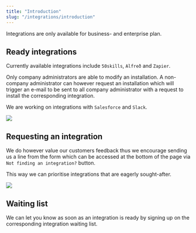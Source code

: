 ```yaml
---
title: "Introduction"
slug: "/integrations/introduction"
---
```


Integrations are only available for business- and enterprise plan.

## Ready integrations

Currently available integrations include `50skills`, `Alfreð` and `Zapier`.

Only company administrators are able to modify an installation. A non-company
administrator can however request an installation which will trigger an e-mail
to be sent to all company administrator with a request to install the
corresponding integration.

We are working on integrations with `Salesforce` and `Slack`.

![](/img/portal/integrations/integrations.png)

## Requesting an integration

We do however value our customers feedback thus we encourage sending us a line
from the form which can be accessed at the bottom of the page via
`Not finding an integration?` button.

This way we can prioritise integrations that are eagerly sought-after.

![](/img/portal/integrations/request-installation.png)

## Waiting list

We can let you know as soon as an integration is ready by signing up on the
corresponding integration waiting list.
